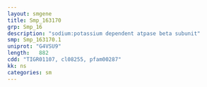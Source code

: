 ```yaml
---
layout: smgene
title: Smp_163170
grp: Smp_16
description: "sodium:potassium dependent atpase beta subunit"
smp: Smp_163170.1
uniprot: "G4VSU9"
length:   882
cdd: "TIGR01107, cl08255, pfam00287"
kk: ns
categories: sm
---
```

